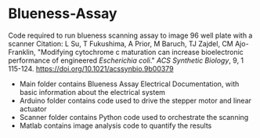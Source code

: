 # Blueness-Assay
Code required to run blueness scanning assay to image 96 well plate with a scanner
Citation: L Su, T Fukushima, A Prior, M Baruch, TJ Zajdel, CM Ajo-Franklin, "Modifying cytochrome c maturation can increase bioelectronic performance of engineered *Escherichia coli*." *ACS Synthetic Biology*, 9, 1 115-124.
https://doi.org/10.1021/acssynbio.9b00379

- Main folder contains Blueness Assay Electrical Documentation, with basic information about the electrical system
- Arduino folder contains code used to drive the stepper motor and linear actuator
- Scanner folder contains Python code used to orchestrate the scanning
- Matlab contains image analysis code to quantify the results
